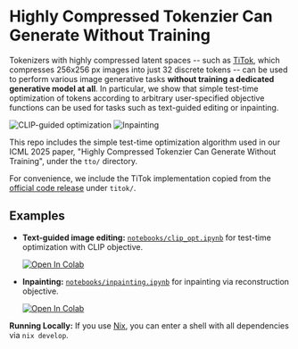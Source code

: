 # Highly Compressed Tokenzier Can Generate Without Training

Tokenizers with highly compressed latent spaces -- such as
[TiTok](https://arxiv.org/abs/2406.07550v1), which compresses 256x256
px images into just 32 discrete tokens -- can be used to perform
various image generative tasks **without training a dedicated
generative model at all**. In particular, we show that simple
test-time optimization of tokens according to arbitrary user-specified
objective functions can be used for tasks such as text-guided editing
or inpainting.

![CLIP-guided optimization](./assets/clip_opt.gif)
![Inpainting](./assets/inpaint.gif)

This repo includes the simple test-time optimization algorithm used in
our ICML 2025 paper, "Highly Compressed Tokenzier Can Generate Without
Training", under the `tto/` directory.

For convenience, we include the TiTok implementation copied from the
[official code release](https://github.com/bytedance/1d-tokenizer)
under `titok/`.

## Examples

 * **Text-guided image editing:**
   [`notebooks/clip_opt.ipynb`](./notebooks/clip_opt.ipynb) for
   test-time optimization with CLIP objective.

   <a target="_blank" href="https://colab.research.google.com/github/lukaslaobeyer/token-opt/blob/master/notebooks/clip_opt.ipynb">
     <img src="https://colab.research.google.com/assets/colab-badge.svg" alt="Open In Colab"/>
   </a>

 * **Inpainting:**
   [`notebooks/inpainting.ipynb`](./notebooks/inpainting.ipynb) for
   inpainting via reconstruction objective.

   <a target="_blank" href="https://colab.research.google.com/github/lukaslaobeyer/token-opt/blob/master/notebooks/inpainting.ipynb">
     <img src="https://colab.research.google.com/assets/colab-badge.svg" alt="Open In Colab"/>
   </a>

**Running Locally:** If you use [Nix](https://nixos.org), you can enter a
shell with all dependencies via `nix develop`.
